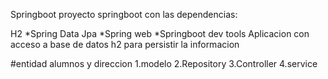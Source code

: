 Springboot
proyecto springboot con las dependencias:

H2 *Spring Data Jpa *Spring web *Springboot dev tools
Aplicacion  con acceso a base de datos h2 para persistir la informacion

#entidad alumnos y direccion 
1.modelo 2.Repository 3.Controller 4.service 
